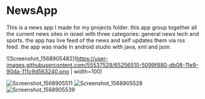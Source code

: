 # NewsApp
This is a news app I made for my projects folder. this app group together all the current news sites in israel with three categories: general news tech and sports. the app has live feed of the news and self updates them via rss feed. the app was made in android studio with java, xml and json.







![Screenshot_1568905482](https://user-images.githubusercontent.com/55537529/65256510-5099f880-db08-11e9-90da-111c9d563240.png | width=100)

![Screenshot_1568905511](https://user-images.githubusercontent.com/55537529/65256512-51328f00-db08-11e9-9f06-6e1ee008539c.png)
![Screenshot_1568905528](https://user-images.githubusercontent.com/55537529/65256514-51328f00-db08-11e9-91cc-d8de34a4b119.png)
![Screenshot_1568905539](https://user-images.githubusercontent.com/55537529/65256515-51328f00-db08-11e9-8673-45265906daeb.png)

